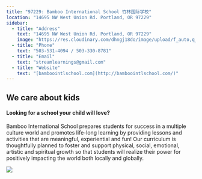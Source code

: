 ```yaml
---
title: "97229: Bamboo International School 竹林国际学校"
location: "14695 NW West Union Rd. Portland, OR 97229"
sidebar:
  - title: "Address"
    text: "14695 NW West Union Rd. Portland, OR 97229"
    image: "https://res.cloudinary.com/dhngj18do/image/upload/f_auto,q_auto/v1/images/activities/bamboo_jstiypxieeseolfflerh"
  - title: "Phone"
    text: "503-531-4094 / 503-330-8781"
  - title: "Email"
    text: "streamlearnings@gmail.com"
  - title: "Website"
    text: "[bamboointlschool.com](http://bamboointlschool.com/)"
---
```


## We care about kids

#### Looking for a school your child will love?

Bamboo International School prepares students for success in a multiple culture world and promotes life-long learning by providing lessons and activities that are meaningful, experiential and fun! Our curriculum is thoughtfully planned to foster and support physical, social, emotional, artistic and spiritual growth so that students will realize their power for positively impacting the world both locally and globally.

![](https://res.cloudinary.com/dhngj18do/image/upload/f_auto,q_auto/v1/images/activities/bamboo-school_rqal18gcpld1mcivt0rl)
